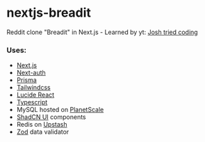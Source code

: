 # nextjs-breadit
Reddit clone "Breadit" in Next.js - Learned by yt: [Josh tried coding](https://www.youtube.com/watch?v=mSUKMfmLAt0)

### Uses:
<ul>
  <li><a href="https://nextjs.org">Next.js</a></li>
  <li><a href="https://next-auth.js.org">Next-auth</a></li>
  <li><a href="https://www.prisma.io">Prisma</a></li>
  <li><a href="https://tailwindcss.com">Tailwindcss</a></li>
  <li><a href="https://lucide.dev/guide/packages/lucide-react">Lucide React</a></li>
  <li><a href="https://www.typescriptlang.org">Typescript</a></li>
  <li>MySQL hosted on <a href="https://planetscale.com">PlanetScale</a></li>
  <li><a href="https://ui.shadcn.com">ShadCN UI</a> components</li>
  <li>Redis on <a href="https://upstash.com">Upstash</a></li>
  <li><a href="https://zod.dev">Zod</a> data validator</li>
</ul>
